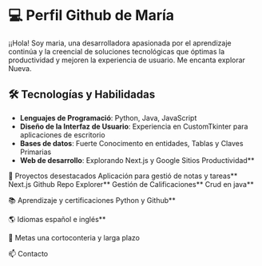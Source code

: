# 💻 Perfil Github de María

¡¡Hola! Soy maria, una desarrolladora apasionada por el aprendizaje continúa y la creencial de soluciones tecnológicas que óptimas la productividad y mejoren la experiencia de usuario. Me encanta explorar Nueva.

## 🛠️ Tecnologías y Habilidadas
- **Lenguajes de Programació**: Python, Java, JavaScript
- **Diseño de la Interfaz de Usuario**: Experiencia en CustomTkinter para aplicaciones de escritorio
- **Bases de datos**: Fuerte Conocimento en entidades, Tablas y Claves Primarias
- **Web de desarrollo**: Explorando Next.js y Google Sitios
 Productividad**

 🚀 Proyectos desestacados
Aplicación para gestió de notas y tareas**
Next.js Github Repo Explorer**
Gestión de Calificaciones**
Crud en java**

 📚 Aprendizaje y certificaciones
Python y Github**

 🌎 Idiomas
español e inglés**

 📌 Metas una cortoconteria y larga plazo
  
  


 📫 Contacto




